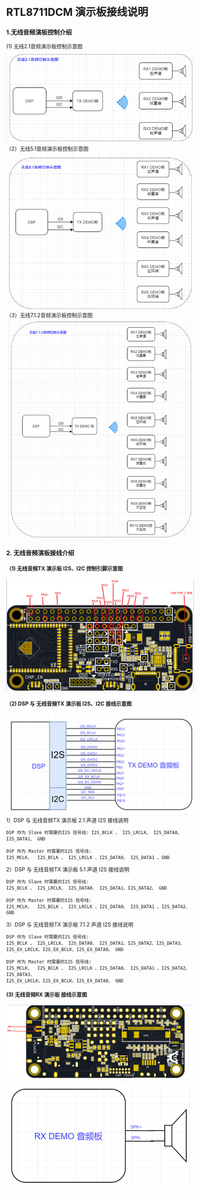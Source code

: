# RTL8711DCM 演示板接线说明

### 1.无线音频演板控制介绍
(1)  无线2.1音频演示板控制示意图
![图片](../../assets/images/speaker/11-08/dome/d-1.PNG)
（2）无线5.1音频演示板控制示意图
![图片](../../assets/images/speaker/11-08/dome/d-2.PNG)
（3）无线7.1.2音频演示板控制示意图    
![图片](../../assets/images/speaker/11-08/dome/d-3.PNG)
### 2. 无线音频演板接线介绍
#### （1)   无线音频TX 演示板 I2S、I2C 控制引脚示意图 
![图片](../../assets/images/speaker/11-08/dome/4.png)
#### （2)   DSP 与 无线音频TX 演示板 I2S、I2C 接线示意图
![图片](../../assets/images/speaker/11-08/dome/d-5.png)
1）DSP 与 无线音频TX 演示板 2.1 声道 I2S 接线说明

    DSP 作为 Slave 时需要的I2S 信号线: I2S_BCLK 、 I2S_LRCLK、 I2S_DATA0、 I2S_DATA1、 GND 
    
    DSP 作为 Master 时需要的I2S 信号线: 
    I2S_MCLK、  I2S_BCLK 、 I2S_LRCLK 、I2S_DATA0、 I2S_DATA1 、GND 

2）DSP 与 无线音频TX 演示板 5.1 声道 I2S 接线说明

    DSP 作为 Slave 时需要的I2S 信号线: 
    I2S_BCLK 、 I2S_LRCLK、 I2S_DATA0、 I2S_DATA1、I2S_DATA2、 GND 
    
    DSP 作为 Master 时需要的I2S 信号线: 
    I2S_MCLK、  I2S_BCLK 、 I2S_LRCLK 、I2S_DATA0、 I2S_DATA1 、I2S_DATA2、GND

3）DSP 与 无线音频TX 演示板 7.1.2 声道 I2S 接线说明

    DSP 作为 Slave 时需要的I2S 信号线: 
    I2S_BCLK 、 I2S_LRCLK、 I2S_DATA0、 I2S_DATA1、I2S_DATA2、I2S_DATA3、
    I2S_EX_LRCLK、I2S_EX_BCLK、I2S_EX_DATA0、 GND 
    
    DSP 作为 Master 时需要的I2S 信号线: 
    I2S_MCLK、  I2S_BCLK 、 I2S_LRCLK 、I2S_DATA0、 I2S_DATA1 、I2S_DATA2、I2S_DATA3、
    I2S_EX_LRCLK、I2S_EX_BCLK、I2S_EX_DATA0、 GND

#### (3) 无线音频RX 演示板 接线示意图 
![图片](../../assets/images/speaker/11-08/dome/d-6.png)

![图片](../../assets/images/speaker/11-08/dome/d-7.png)
